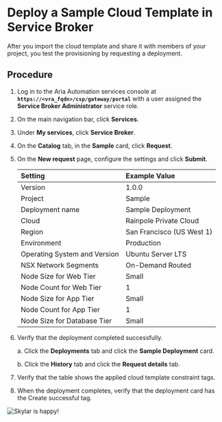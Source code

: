 # Deploy a Sample Cloud Template in Service Broker

After you import the cloud template and share it with members of your project, you test the provisioning by requesting a deployment.

## Procedure

1. Log in to the Aria Automation services console at **`https://<vra_fqdn>/csp/gateway/portal`** with a user assigned the **Service Broker Administrator** service role.

2. On the main navigation bar, click **Services**.

3. Under **My services**, click **Service Broker**.

4. On the **Catalog** tab, in the **Sample** card, click **Request**.

5. On the **New request** page, configure the settings and click **Submit**.

    | Setting                       | Example Value             |
    | :-                            | :-                        |
    | Version                       | 1.0.0                     |
    | Project                       | Sample                    |
    | Deployment name               | Sample Deployment         |
    | Cloud                         | Rainpole Private Cloud    |
    | Region                        | San Francisco (US West 1) |
    | Environment                   | Production                |
    | Operating System and Version  | Ubuntu Server LTS         |
    | NSX Network Segments          | On-Demand Routed          |
    | Node Size for Web Tier        | Small                     |
    | Node Count for Web Tier       | 1                         |
    | Node Size for App Tier        | Small                     |
    | Node Count for App Tier       | 1                         |
    | Node Size for Database Tier   | Small                     |

6. Verify that the deployment completed successfully.

    a. Click the **Deployments** tab and click the **Sample Deployment** card.

    b. Click the **History** tab and click the **Request details** tab.

7. Verify that the table shows the applied cloud template constraint tags.

8. When the deployment completes, verify that the deployment card has the Create successful tag.

![Skylar is happy!](../images/illustration-success.png)
